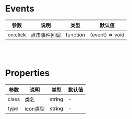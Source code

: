 # Events

| 参数 | 说明 | 类型 | 默认值 |
|------|------|------|------|
| on:click | 点击事件回调 | function | (event) => void |

<br>
<br>

# Properties

| 参数 | 说明 | 类型 | 默认值 |
|------|------|------|------|
| class | 类名 | string | - |
| type | icon类型 | string | - |
